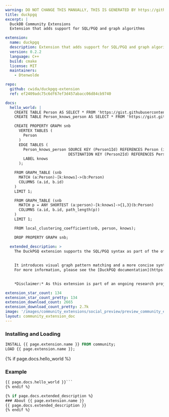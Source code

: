```yaml
---
warning: DO NOT CHANGE THIS MANUALLY, THIS IS GENERATED BY https://github/duckdb/community-extensions repository, check README there
title: duckpgq
excerpt: |
  DuckDB Community Extensions
  Extension that adds support for SQL/PGQ and graph algorithms

extension:
  name: duckpgq
  description: Extension that adds support for SQL/PGQ and graph algorithms
  version: 0.2.2
  language: C++
  build: cmake
  license: MIT
  maintainers:
    - Dtenwolde

repo:
  github: cwida/duckpgq-extension
  ref: ef2409adc75c6df67ef3d457abacc06d84cb9740

docs:
  hello_world: |
    CREATE TABLE Person AS SELECT * FROM 'https://gist.githubusercontent.com/Dtenwolde/2b02aebbed3c9638a06fda8ee0088a36/raw/8c4dc551f7344b12eaff2d1438c9da08649d00ec/person-sf0.003.csv';
    CREATE TABLE Person_knows_person AS SELECT * FROM 'https://gist.githubusercontent.com/Dtenwolde/81c32c9002d4059c2c3073dbca155275/raw/8b440e810a48dcaa08c07086e493ec0e2ec6b3cb/person_knows_person-sf0.003.csv';

    CREATE PROPERTY GRAPH snb
      VERTEX TABLES (
        Person
      )
      EDGE TABLES (
        Person_knows_person SOURCE KEY (Person1Id) REFERENCES Person (id)
                            DESTINATION KEY (Person2Id) REFERENCES Person (id)
        LABEL knows
      );

    FROM GRAPH_TABLE (snb
      MATCH (a:Person)-[k:knows]->(b:Person)
      COLUMNS (a.id, b.id)
    )
    LIMIT 1;

    FROM GRAPH_TABLE (snb 
      MATCH p = ANY SHORTEST (a:person)-[k:knows]->{1,3}(b:Person) 
      COLUMNS (a.id, b.id, path_length(p))
    ) 
    LIMIT 1;

    FROM local_clustering_coefficient(snb, person, knows);

    DROP PROPERTY GRAPH snb; 

  extended_description: >
    The DuckPGQ extension supports the SQL/PGQ syntax as part of the official SQL:2023 standard developed by ISO.
    
    
    It introduces visual graph pattern matching and a more concise syntax for path-finding.
    For more information, please see the [DuckPGQ documentation](https://duckpgq.org).
    

    *Disclaimer:* As this extension is part of an ongoing research project by the Database Architectures group at CWI, some features may still be under development. We appreciate your understanding and patience as we continue to improve it.

extension_star_count: 134
extension_star_count_pretty: 134
extension_download_count: 2665
extension_download_count_pretty: 2.7k
image: '/images/community_extensions/social_preview/preview_community_extension_duckpgq.png'
layout: community_extension_doc
---
```


### Installing and Loading
```sql
INSTALL {{ page.extension.name }} FROM community;
LOAD {{ page.extension.name }};
```

{% if page.docs.hello_world %}
### Example
```sql
{{ page.docs.hello_world }}```
{% endif %}

{% if page.docs.extended_description %}
### About {{ page.extension.name }}
{{ page.docs.extended_description }}
{% endif %}



